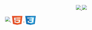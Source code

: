 <div align="center">
  <a href="https://github.com/Mouraaka">
  <img width="58.8%" src="https://github-readme-stats.vercel.app/api?username=Mouraaka&show_icons=true&theme=dark&include_all_commits=true&count_private=true"/>
  <img width="38.8%" src="https://github-readme-stats.vercel.app/api/top-langs/?username=Mouraaka&layout=compact&langs_count=7&theme=dark"/>
</div>
<div style="display: inline_block"><br>
  <img src="https://cdn.jsdelivr.net/gh/devicons/devicon/icons/php/php-original.svg" />
  <img align="center" alt="HTML" height="30" width="40" src="https://raw.githubusercontent.com/devicons/devicon/master/icons/html5/html5-original.svg">
  <img align="center" alt="CSS" height="30" width="40" src="https://raw.githubusercontent.com/devicons/devicon/master/icons/css3/css3-original.svg">
</div>
